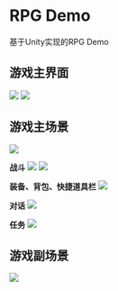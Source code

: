 # RPG Demo
基于Unity实现的RPG Demo

游戏主界面
---
![](./screenshot/01.png)
![](./screenshot/02.png)

游戏主场景
---
![](./screenshot/03.png)

**战斗**
![](./screenshot/04.png)
![](./screenshot/05.png)

**装备、背包、快捷道具栏**
![](./screenshot/06.png)

**对话**
![](./screenshot/07.png)

**任务**
![](./screenshot/08.png)

游戏副场景
---
![](./screenshot/09.png)